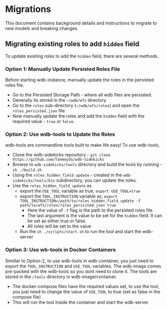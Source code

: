 # Migrations

This document contains background details and instructions to migrate to new models and breaking changes.

## Migrating existing roles to add `hidden` field

To update existing roles to add the `hidden` field, there are several methods.

### Option 1: Manually Update Persisted Roles File

Before starting wdb-instance, manually update the roles in the persisted roles file.

- Go to the Persisted Storage Path - where all wdb files are persisted.
- Generally its stored in the `~/wdb/wfs` directory
- Go to the `roles` sub-directory (`~/wdb/wfs/roles`) and open the `roles_persisted.json` file
- Now manually update the roles and add the `hidden` field with the required value - `true` or `false`.


### Option 2: Use wdb-tools to Update the Roles

wdb-tools are commandline tools built to make life easy! To use wdb-tools, 

- Clone the wdb-sidekicks repository - `git clone https://github.com/TanmoySG/wdb-sidekicks`
- Browse to `wdb-sidekicks/tools` directory and build the tools by running - `sh ./build.sh`
- Using the `roles_hidden_field_update` - created in the `wdb-sidekicks/tools/bin` subdirectory, you can update the roles.
- Use the `roles_hidden_field_update` as
  - export the `USE_TOOL` variable as true, `export USE_TOOL=true`
  - export the `TOOL_INSTRUCTION` variable as, `export TOOL_INSTRUCTION=/path/to/roles_hidden_field_update -f path/to/wfs/roles/roles_persisted.json true`
    - Here the value of `-f` flag is the path to the persisted roles file
    - The last argument is the value to be set for the `hidden` field. It can be set as either true or false.
    - All roles will be set to the value
  - Run the `sh ./scripts/start.sh` to run the tool and start the wdb-server

### Option 3: Use wb-tools in Docker Containers

Simillar to Option-2, to use wdb-tools in wdb-container, you just need to export the `TOOL_INSTRUCTION` and `USE_TOOL` variables. The wdb-image comes pre-packed with the wdb-tools so you dont need to clone it. The tools are stored in the `/tools` directory in wdb-image/container.

- The docker-compose files have the required values set, to use the tool, you just need to change the value of `USE_TOOL` to true (set as false in the compose file)
- This will run the tool inside the container and start the wdb-server
